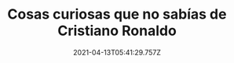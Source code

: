 ---
title: "Cosas curiosas que no sabías de Cristiano Ronaldo "
date: 2021-04-13T05:41:29.757Z
featuredimage: /assets/510.jpg
categoria: Deportes
tags:
  - "#CR7"
  - "#TOP"
  - "#GOLES"
short-description: Estos son 10 datos curioso de Cristiano Ronaldo
mk1: >+
  ### 1.

  #### Un Presidente

  ![511](/assets/511.jpg "511")

  Por eso lo llamaron así <br/>
  José Diniz Aveiro, padre de CR7, era admirador de Ronald Reagan (actor y ex-presidente de Estados Unidos), por eso lo llamó “Ronaldo”.

  ### 2.

  #### El mejor dentro y fuera de la cancha 

  ![512](/assets/512.jpg "512")

  Una noble causa <br/>
  Cristiano Ronaldo es promotor de la lucha palestina. En 2011, subastó su bota de oro y donó lo recaudado a escuelas palestinas. Además, en un amistoso vs. Israel, CR7 se negó a cambiar camiseta con los jugadores de ese país.
mk2: >+
  ### 3.

  #### Y ahora solo gana millones 

  ![513](/assets/513.jpg "513")

  Empezó por lo más bajo <br/>
  El primer salario que gano Ronaldo fue de 5 euros por recoger pelotas en un estadio.

  ### 4.

  #### Nosborn que galan

  ![514](/assets/514.jpg "514")

  ¿Quién no?<br/>
  Cristiano Ronaldo es un ferviente admirador de la actriz Angelina Jolie, personas cercanas a Ronaldo afirman que una de sus fantasías es tener una cena romántica con ella.
mk3: >+
  ### 5.

  #### Así humildemente  

  ![515](/assets/515.jpg "515")

  Juntando todo<br/>
  La suma del precio de todos los autos de Ronaldo da como resultado 4.8 millones dólares aproximadamente.

  ### 6.

  #### Así empezaron 

  ![516](/assets/516.jpg "516")

  A eso se dedicaban <br/>
  El padre de Cristiano era jardinero municipal, y en sus ratos libres limpiaba los vestidores del modesto Club de Fútbol Andorinha y su madre trabajaba en un restaurante como cocinera.
mk4: >+
  ### 7.

  #### Fuertes situaciones de infancia

  ![517](/assets/517.jpg "517")

  Y es por eso que ni fuma ni toma <br/>
  Tenía 14 años cuando su papá se volvió alcohólico, y su hermano Hugo cayó en las drogas.

  ### 8.

  #### Grande el bicho 

  ![518](/assets/518.jpg "518")

  Una noble causa <br/>
  Donó mucho dinero para ayudar a las víctimas del Tsunami de Indonesia. Además fue personalmente a brindar su apoyo.
mk5: >+
  ### 9.

  #### Lo intervinieron 

  ![519](/assets/519.jpg "519")

  A nada de no convertirse en leyenda <br/>
  A los 15 años se le descubrió un problema cardíaco que casi termina con su carrera: su corazón latía muy rápido. Fue operado, y pudo volver a las canchas.

  ### 10.

  #### En Portugal 

  ![520](/assets/0520.jpg "520")

  En un barrio <br/>
  Creció en un barrio obrero y de recursos limitados junto a sus padres y sus tres hermanos.
---